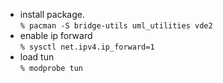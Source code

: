+ install package.  
    `% pacman -S bridge-utils uml_utilities vde2`
+ enable ip forward  
    `% sysctl net.ipv4.ip_forward=1`
+ load tun  
    `% modprobe tun`
